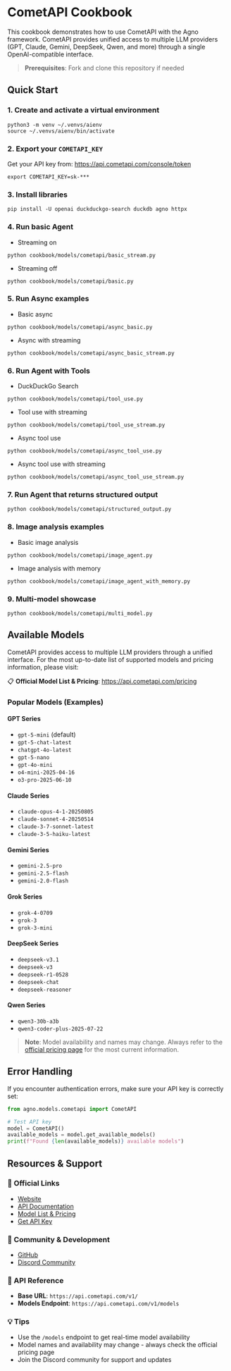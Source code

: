 # CometAPI Cookbook

This cookbook demonstrates how to use CometAPI with the Agno framework. CometAPI provides unified access to multiple LLM providers (GPT, Claude, Gemini, DeepSeek, Qwen, and more) through a single OpenAI-compatible interface.

> **Prerequisites**: Fork and clone this repository if needed

## Quick Start

### 1. Create and activate a virtual environment

```shell
python3 -m venv ~/.venvs/aienv
source ~/.venvs/aienv/bin/activate
```

### 2. Export your `COMETAPI_KEY`

Get your API key from: https://api.cometapi.com/console/token

```shell
export COMETAPI_KEY=sk-***
```

### 3. Install libraries

```shell
pip install -U openai duckduckgo-search duckdb agno httpx
```

### 4. Run basic Agent

- Streaming on

```shell
python cookbook/models/cometapi/basic_stream.py
```

- Streaming off

```shell
python cookbook/models/cometapi/basic.py
```

### 5. Run Async examples

- Basic async

```shell
python cookbook/models/cometapi/async_basic.py
```

- Async with streaming

```shell
python cookbook/models/cometapi/async_basic_stream.py
```

### 6. Run Agent with Tools

- DuckDuckGo Search

```shell
python cookbook/models/cometapi/tool_use.py
```

- Tool use with streaming

```shell
python cookbook/models/cometapi/tool_use_stream.py
```

- Async tool use

```shell
python cookbook/models/cometapi/async_tool_use.py
```

- Async tool use with streaming

```shell
python cookbook/models/cometapi/async_tool_use_stream.py
```

### 7. Run Agent that returns structured output

```shell
python cookbook/models/cometapi/structured_output.py
```

### 8. Image analysis examples

- Basic image analysis

```shell
python cookbook/models/cometapi/image_agent.py
```

- Image analysis with memory

```shell
python cookbook/models/cometapi/image_agent_with_memory.py
```

### 9. Multi-model showcase

```shell
python cookbook/models/cometapi/multi_model.py
```

## Available Models

CometAPI provides access to multiple LLM providers through a unified interface. For the most up-to-date list of supported models and pricing information, please visit:

📋 **Official Model List & Pricing**: https://api.cometapi.com/pricing

### Popular Models (Examples)

#### GPT Series
- `gpt-5-mini` (default)
- `gpt-5-chat-latest`
- `chatgpt-4o-latest`
- `gpt-5-nano`
- `gpt-4o-mini`
- `o4-mini-2025-04-16`
- `o3-pro-2025-06-10`

#### Claude Series
- `claude-opus-4-1-20250805`
- `claude-sonnet-4-20250514`
- `claude-3-7-sonnet-latest`
- `claude-3-5-haiku-latest`

#### Gemini Series
- `gemini-2.5-pro`
- `gemini-2.5-flash`
- `gemini-2.0-flash`

#### Grok Series
- `grok-4-0709`
- `grok-3`
- `grok-3-mini`

#### DeepSeek Series
- `deepseek-v3.1`
- `deepseek-v3`
- `deepseek-r1-0528`
- `deepseek-chat`
- `deepseek-reasoner`

#### Qwen Series
- `qwen3-30b-a3b`
- `qwen3-coder-plus-2025-07-22`

> **Note**: Model availability and names may change. Always refer to the [official pricing page](https://api.cometapi.com/pricing) for the most current information.

## Error Handling

If you encounter authentication errors, make sure your API key is correctly set:

```python
from agno.models.cometapi import CometAPI

# Test API key
model = CometAPI()
available_models = model.get_available_models()
print(f"Found {len(available_models)} available models")
```

## Resources & Support

### 🔗 Official Links
- [Website](https://www.cometapi.com/?utm_source=agno&utm_campaign=integration&utm_medium=integration&utm_content=integration)
- [API Documentation](https://api.cometapi.com/doc)
- [Model List & Pricing](https://api.cometapi.com/pricing)
- [Get API Key](https://api.cometapi.com/console/token)

### 👥 Community & Development
- [GitHub](https://github.com/cometapi-dev)
- [Discord Community](https://discord.com/invite/HMpuV6FCrG)

### 📖 API Reference
- **Base URL**: `https://api.cometapi.com/v1/`
- **Models Endpoint**: `https://api.cometapi.com/v1/models`

### 💡 Tips
- Use the `/models` endpoint to get real-time model availability
- Model names and availability may change - always check the official pricing page
- Join the Discord community for support and updates
